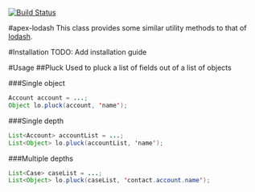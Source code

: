 [![Build Status](https://travis-ci.org/apex-lodash/lo.svg?branch=master)](https://travis-ci.org/apex-lodash/lo)

#apex-lodash
This class provides some similar utility methods to that of [lodash](https://lodash.com/).

#Installation
TODO: Add installation guide

#Usage
##Pluck
Used to pluck a list of fields out of a list of objects

###Single object
```java
Account account = ...;
Object lo.pluck(account, 'name');
```

###Single depth
```java
List<Account> accountList = ...;
List<Object> lo.pluck(accountList, 'name');
```

###Multiple depths
```java
List<Case> caseList = ...;
List<Object> lo.pluck(caseList, 'contact.account.name');
```